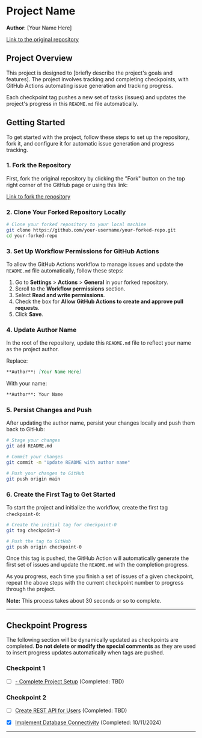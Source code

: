 
# Project Name

**Author**: [Your Name Here]

[Link to the original repository](https://github.com/MattToegel/project-guide-template)

## Project Overview

This project is designed to [briefly describe the project's goals and features]. The project involves tracking and completing checkpoints, with GitHub Actions automating issue generation and tracking progress.

Each checkpoint tag pushes a new set of tasks (issues) and updates the project's progress in this `README.md` file automatically.

## Getting Started

To get started with the project, follow these steps to set up the repository, fork it, and configure it for automatic issue generation and progress tracking.

### 1. Fork the Repository

First, fork the original repository by clicking the "Fork" button on the top right corner of the GitHub page or using this link:

[Link to fork the repository](https://github.com/MattToegel/project-guide-template/fork)

### 2. Clone Your Forked Repository Locally

```bash
# Clone your forked repository to your local machine
git clone https://github.com/your-username/your-forked-repo.git
cd your-forked-repo
```

### 3. Set Up Workflow Permissions for GitHub Actions

To allow the GitHub Actions workflow to manage issues and update the `README.md` file automatically, follow these steps:

1. Go to **Settings** > **Actions** > **General** in your forked repository.
2. Scroll to the **Workflow permissions** section.
3. Select **Read and write permissions**.
4. Check the box for **Allow GitHub Actions to create and approve pull requests**.
5. Click **Save**.

### 4. Update Author Name

In the root of the repository, update this `README.md` file to reflect your name as the project author.

Replace:

```markdown
**Author**: [Your Name Here]
```

With your name:

```markdown
**Author**: Your Name
```

### 5. Persist Changes and Push

After updating the author name, persist your changes locally and push them back to GitHub:

```bash
# Stage your changes
git add README.md

# Commit your changes
git commit -m "Update README with author name"

# Push your changes to GitHub
git push origin main
```

### 6. Create the First Tag to Get Started

To start the project and initialize the workflow, create the first tag `checkpoint-0`:

```bash
# Create the initial tag for checkpoint-0
git tag checkpoint-0

# Push the tag to GitHub
git push origin checkpoint-0
```

Once this tag is pushed, the GitHub Action will automatically generate the first set of issues and update the `README.md` with the completion progress.

As you progress, each time you finish a set of issues of a given checkpoint, repeat the above steps with the current checkpoint number to progress through the project.

**Note:** This process takes about 30 seconds or so to complete.

---

## Checkpoint Progress

The following section will be dynamically updated as checkpoints are completed. **Do not delete or modify the special comments** as they are used to insert progress updates automatically when tags are pushed.

<!-- completion list start -->


### Checkpoint 1

- [ ] [- Complete Project Setup](https://github.com/MattToegel/Project-Cloner-Test/issues/5) (Completed: TBD)


### Checkpoint 2

- [ ] [Create REST API for Users](https://github.com/MattToegel/Project-Cloner-Test/issues/13) (Completed: TBD)
- [x] [Implement Database Connectivity](https://github.com/MattToegel/Project-Cloner-Test/issues/12) (Completed: 10/11/2024)


<!-- completion list end -->




---


